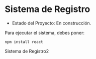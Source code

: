 <h1>Sistema de Registro</h1>

- Estado del Proyecto: En construcción.

Para ejecutar el sistema, debes poner:

```npm install react```

Sistema de Registro2

